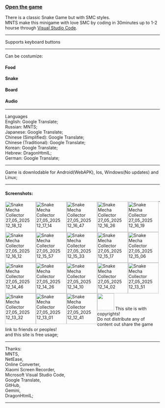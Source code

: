 <h3><a href="https://dragonhtmil.github.io/mnts.smc.org/">Open the game</a></h3>
There is a classic Snake Game but with SMC styles.<br>
MNTS make this minigame with love SMC by coding in 30minutes up to 1-2 hourse through <a href="https://code.visualstudio.com">Visual Studio Code</a>.
<hr>
Supports keyboard buttons
<hr>
Can be costumize:<br>
<h4>Food</h4>
<h4>Snake</h4>
<h4>Board</h4>
<h4>Audio</h4>
<hr>
Languages<br>
  English: Google Translate;<br>
  Russian: MNTS;<br>
  Japanese: Google Translate;<br>
  Chinese (Simplified): Google Translate;<br>
  Chinese (Traditional): Google Translate;<br>
  Korean: Google Translate;<br>
  Hebrew: DragonHtmIL;<br>
  German: Google Translate;<br>
<hr>
Game is downlodable for Android(WebAPK), Ios, Windows(No updates) and Linux;
<hr>
  <h4>Screenshots:</h4>

  <img src="https://github.com/user-attachments/assets/291d1bbc-36bc-4653-924c-6844a91f15ed" alt="Snake Mecha Collector 27_05_2025 12_18_12" style="height:100px;float:left;">
  <img src="https://github.com/user-attachments/assets/54590857-48c5-4c59-b0b4-29c69e6fd8e1" alt="Snake Mecha Collector 27_05_2025 12_17_14" style="height:100px;float:left;">
  <img src="https://github.com/user-attachments/assets/7d86808f-3845-4423-9a98-bc4c0ba35421" alt="Snake Mecha Collector 27_05_2025 12_16_47" style="height:100px;float:left;">
  <img src="https://github.com/user-attachments/assets/874fffe3-5c60-4d98-a086-c0a3ee7e6133" alt="Snake Mecha Collector 27_05_2025 12_16_26" style="height:100px;float:left;">
  <img src="https://github.com/user-attachments/assets/b7ac2cfa-6f83-461a-a9f8-51989874b2c7" alt="Snake Mecha Collector 27_05_2025 12_16_19" style="height:100px;float:left;">
  <img src="https://github.com/user-attachments/assets/2b775207-1e45-44c6-b932-4340d2d9cd81" alt="Snake Mecha Collector 27_05_2025 12_16_12" style="height:100px;float:left;">
  <img src="https://github.com/user-attachments/assets/4008db9a-519f-4370-8491-15831c353b11" alt="Snake Mecha Collector 27_05_2025 12_15_57" style="height:100px;float:left;">
  <img src="https://github.com/user-attachments/assets/af58cae1-5916-4eeb-ae14-6ed7346c21ed" alt="Snake Mecha Collector 27_05_2025 12_15_33" style="height:100px;float:left;">
  <img src="https://github.com/user-attachments/assets/0106a567-f2c0-4ca7-a5f4-e3173267ed4f" alt="Snake Mecha Collector 27_05_2025 12_15_17" style="height:100px;float:left;">
  <img src="https://github.com/user-attachments/assets/32254b42-5279-4aec-b328-ec619ca9e3db" alt="Snake Mecha Collector 27_05_2025 12_15_06" style="height:100px;float:left;">
  <img src="https://github.com/user-attachments/assets/f09336e5-427a-4073-add8-31c574e851aa" alt="Snake Mecha Collector 27_05_2025 12_14_46" style="height:100px;float:left;">
  <img src="https://github.com/user-attachments/assets/586afd81-0725-4184-95cc-1a86b307a68b" alt="Snake Mecha Collector 27_05_2025 12_14_26" style="height:100px;float:left;">
  <img src="https://github.com/user-attachments/assets/fed3dd9d-9a4d-4f84-a7cf-468674b39ca6" alt="Snake Mecha Collector 27_05_2025 12_14_10" style="height:100px;float:left;">
  <img src="https://github.com/user-attachments/assets/48a321e3-5bb8-48ad-880d-36d744c790f3" alt="Snake Mecha Collector 27_05_2025 12_14_02" style="height:100px;float:left;">
  <img src="https://github.com/user-attachments/assets/93d9363a-0bed-4447-9eb9-d00fc12ca41b" alt="Snake Mecha Collector 27_05_2025 12_13_51" style="height:100px;float:left;">
  <img src="https://github.com/user-attachments/assets/071b4406-52a0-49d8-9e89-b7af65d65c26" alt="Snake Mecha Collector 27_05_2025 12_13_32" style="height:100px;float:left;">
  <img src="https://github.com/user-attachments/assets/ccd47630-91dc-48b3-9407-809b7482cf7e" alt="Snake Mecha Collector 27_05_2025 12_13_01" style="height:100px;float:left;">
  <img src="https://github.com/user-attachments/assets/6a184b3c-bd4a-4979-8952-ff1f604887c4" alt="Snake Mecha Collector 27_05_2025 12_12_41" style="height:100px;float:left;">

<hr>
<img src="https://github.com/user-attachments/assets/9fc9ef63-7696-4ee0-9cb1-be625d87cf9b" style="width: 55px; height: 55px">
This site is with copyrights!<br>
Do not distribute any of content out share the game link to friends or peoples!<br>
and this site is free usage;
<hr>
  Thanks:<br>
  MNTS,<br>
  NetEase,<br>
  Online Converter,<br>
  Xiaomi Screen Recorder,<br>
  Microsoft Visual Studio Code,<br>
  Google Translate,<br>
  GitHub,<br>
  Gemini,<br>
  DragonHtmIL;
<hr>
